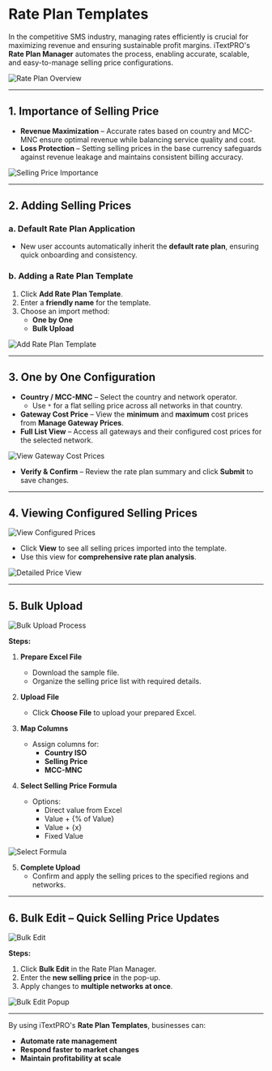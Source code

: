 # Rate Plan Templates

In the competitive SMS industry, managing rates efficiently is crucial for maximizing revenue and ensuring sustainable profit margins. iTextPRO's **Rate Plan Manager** automates the process, enabling accurate, scalable, and easy-to-manage selling price configurations.

![Rate Plan Overview](images/rateplan1.png)

---

## 1. Importance of Selling Price

- **Revenue Maximization** – Accurate rates based on country and MCC-MNC ensure optimal revenue while balancing service quality and cost.  
- **Loss Protection** – Setting selling prices in the base currency safeguards against revenue leakage and maintains consistent billing accuracy.

![Selling Price Importance](images/rateplan2.png)

---

## 2. Adding Selling Prices

### a. Default Rate Plan Application
- New user accounts automatically inherit the **default rate plan**, ensuring quick onboarding and consistency.

### b. Adding a Rate Plan Template
1. Click **Add Rate Plan Template**.
2. Enter a **friendly name** for the template.
3. Choose an import method:
   - **One by One**
   - **Bulk Upload**

![Add Rate Plan Template](images/rateplan3.png)

---

## 3. One by One Configuration

- **Country / MCC-MNC** – Select the country and network operator.  
  - Use `*` for a flat selling price across all networks in that country.
- **Gateway Cost Price** – View the **minimum** and **maximum** cost prices from **Manage Gateway Prices**.
- **Full List View** – Access all gateways and their configured cost prices for the selected network.

![View Gateway Cost Prices](images/rateplan4.png)

- **Verify & Confirm** – Review the rate plan summary and click **Submit** to save changes.

---

## 4. Viewing Configured Selling Prices

![View Configured Prices](images/rateplan5.png)  
- Click **View** to see all selling prices imported into the template.  
- Use this view for **comprehensive rate plan analysis**.

![Detailed Price View](images/rateplan6.png)

---

## 5. Bulk Upload

![Bulk Upload Process](images/rateplan7.png)

**Steps:**
1. **Prepare Excel File**
   - Download the sample file.
   - Organize the selling price list with required details.

2. **Upload File**
   - Click **Choose File** to upload your prepared Excel.

3. **Map Columns**
   - Assign columns for:
     - **Country ISO**
     - **Selling Price**
     - **MCC-MNC**

4. **Select Selling Price Formula**
   - Options:
     - Direct value from Excel
     - Value + {% of Value}
     - Value + {x}
     - Fixed Value

![Select Formula](images/rateplan8.png)

5. **Complete Upload**
   - Confirm and apply the selling prices to the specified regions and networks.

---

## 6. Bulk Edit – Quick Selling Price Updates

![Bulk Edit](images/rateplan9.png)

**Steps:**
1. Click **Bulk Edit** in the Rate Plan Manager.
2. Enter the **new selling price** in the pop-up.
3. Apply changes to **multiple networks at once**.

![Bulk Edit Popup](images/rateplan10.png)

---

By using iTextPRO's **Rate Plan Templates**, businesses can:
- **Automate rate management**
- **Respond faster to market changes**
- **Maintain profitability at scale**

